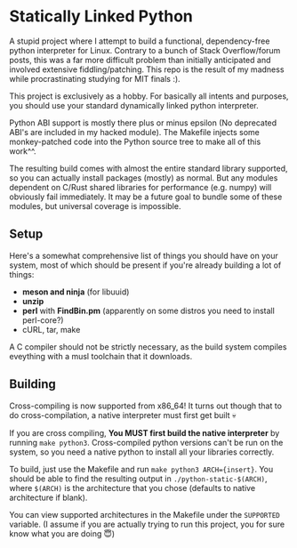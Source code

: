# Statically Linked Python

A stupid project where I attempt to build a functional, dependency-free python
interpreter for Linux. Contrary to a bunch of Stack Overflow/forum posts, this
was a far more difficult problem than initially anticipated and involved
extensive fiddling/patching. This repo is the result of my madness while
procrastinating studying for MIT finals :).

This project is exclusively as a hobby. For basically all
intents and purposes, you should use your standard dynamically linked python
interpreter.

Python ABI support is mostly there plus or minus epsilon (No deprecated ABI's
are included in my hacked module). The Makefile injects some monkey-patched code
into the Python source tree to make all of this work^^.

The resulting build comes with almost the entire standard library supported, so
you can actually install packages (mostly) as normal. But any modules dependent
on C/Rust shared libraries for performance (e.g. numpy) will obviously
fail immediately. It may be a future goal to bundle some of these modules, but
universal coverage is impossible.

## Setup

Here's a somewhat comprehensive list of things you should have on your system,
most of which should be present if you're already building a lot of things:

- **meson and ninja** (for libuuid)
- **unzip**
- **perl** with **FindBin.pm** (apparently on some distros you need to install
  perl-core?)
- cURL, tar, make

A C compiler should not be strictly necessary, as the build system compiles
eveything with a musl toolchain that it downloads.

## Building

Cross-compiling is now supported from x86_64! It turns out though that to
do cross-compilation, a native interpreter must first get built 💀

If you are cross compiling, **You MUST first build the native interpreter** by
running `make python3`. Cross-compiled python versions can't be run on the
system, so you need a native python to install all your libraries correctly.

To build, just use the Makefile and run `make python3 ARCH={insert}`. You
should be able to find the resulting output in `./python-static-$(ARCH)`, where
`$(ARCH)` is the architecture that you chose (defaults to native architecture if
blank).

You can view supported architectures in the Makefile under the `SUPPORTED`
variable. (I assume if you are actually trying to run this project, you for sure
know what you are doing 😇)
